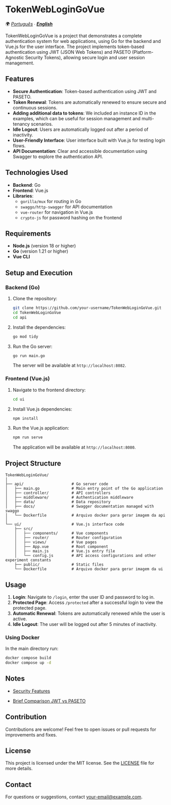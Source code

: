 # TokenWebLoginGoVue

🌍 *[Português](README.md) ∙ [**English**](README_en.md)*

TokenWebLoginGoVue is a project that demonstrates a complete authentication system for web applications, using Go for the backend and Vue.js for the user interface. The project implements token-based authentication using JWT (JSON Web Tokens) and PASETO (Platform-Agnostic Security Tokens), allowing secure login and user session management.

## Features

- **Secure Authentication**: Token-based authentication using JWT and PASETO.
- **Token Renewal**: Tokens are automatically renewed to ensure secure and continuous sessions.
- **Adding additional data to tokens**: We included an instance ID in the examples, which can be useful for session management and multi-tenancy scenarios.
- **Idle Logout**: Users are automatically logged out after a period of inactivity.
- **User-Friendly Interface**: User interface built with Vue.js for testing login flows.
- **API Documentation**: Clear and accessible documentation using Swagger to explore the authentication API.

## Technologies Used

- **Backend**: Go
- **Frontend**: Vue.js
- **Libraries**:
  - `gorilla/mux` for routing in Go
  - `swaggo/http-swagger` for API documentation
  - `vue-router` for navigation in Vue.js
  - `crypto-js` for password hashing on the frontend

## Requirements

- **Node.js** (version 18 or higher)
- **Go** (version 1.21 or higher)
- **Vue CLI**

## Setup and Execution

### Backend (Go)

1. Clone the repository:

   ```bash
   git clone https://github.com/your-username/TokenWebLoginGoVue.git
   cd TokenWebLoginGoVue
   cd api
   ```

2. Install the dependencies:

   ```bash
   go mod tidy
   ```

3. Run the Go server:

   ```bash
   go run main.go
   ```

   The server will be available at `http://localhost:8082`.

### Frontend (Vue.js)

1. Navigate to the frontend directory:

   ```bash
   cd ui
   ```

2. Install Vue.js dependencies:

   ```bash
   npm install
   ```

3. Run the Vue.js application:

   ```bash
   npm run serve
   ```

   The application will be available at `http://localhost:8080`.

## Project Structure

```plaintext
TokenWebLoginGoVue/
│
├── api/                     # Go server code
│   ├── main.go              # Main entry point of the Go application
│   ├── controller/          # API controllers
│   ├── middleware/          # Authentication middleware
│   ├── data/                # Data repository
│   ├── docs/                # Swagger documentation managed with swaggo
│   └── Dockerfile           # Arquivo docker para gerar imagem da api
│
└── ui/                      # Vue.js interface code
    ├── src/
    │   ├── components/      # Vue components
    │   ├── router/          # Router configuration
    │   ├── views/           # Vue pages
    │   ├── App.vue          # Root component
    │   ├── main.js          # Vue.js entry file
    │   └── config.js        # API access configurations and other experiment constants
    ├── public/              # Static files
    └── Dockerfile           # Arquivo docker para gerar imagem da ui
```

## Usage

1. **Login**: Navigate to `/login`, enter the user ID and password to log in.
2. **Protected Page**: Access `/protected` after a successful login to view the protected page.
3. **Automatic Renewal**: Tokens are automatically renewed while the user is active.
4. **Idle Logout**: The user will be logged out after 5 minutes of inactivity.

### Using Docker

In the main directory run:

```bash
docker compose build
docker compose up -d
```

## Notes

- [Security Features](./notes/feature_pt.md)

- [Brief Comparison JWT vs PASETO](./notes/token_compare_pt.md)


## Contribution

Contributions are welcome! Feel free to open issues or pull requests for improvements and fixes.

## License

This project is licensed under the MIT license. See the [LICENSE](LICENSE) file for more details.

## Contact

For questions or suggestions, contact [your-email@example.com](mailto:jcf_ssp@hotmail.com).
